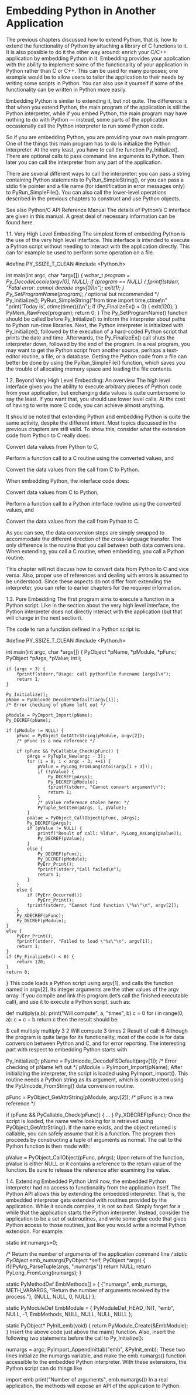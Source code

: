 # Embedding Python in Another Application
The previous chapters discussed how to extend Python, that is, how to extend the functionality of Python by attaching a library of C functions to it. It is also possible to do it the other way around: enrich your C/C++ application by embedding Python in it. Embedding provides your application with the ability to implement some of the functionality of your application in Python rather than C or C++. This can be used for many purposes; one example would be to allow users to tailor the application to their needs by writing some scripts in Python. You can also use it yourself if some of the functionality can be written in Python more easily.

Embedding Python is similar to extending it, but not quite. The difference is that when you extend Python, the main program of the application is still the Python interpreter, while if you embed Python, the main program may have nothing to do with Python — instead, some parts of the application occasionally call the Python interpreter to run some Python code.

So if you are embedding Python, you are providing your own main program. One of the things this main program has to do is initialize the Python interpreter. At the very least, you have to call the function Py_Initialize(). There are optional calls to pass command line arguments to Python. Then later you can call the interpreter from any part of the application.

There are several different ways to call the interpreter: you can pass a string containing Python statements to PyRun_SimpleString(), or you can pass a stdio file pointer and a file name (for identification in error messages only) to PyRun_SimpleFile(). You can also call the lower-level operations described in the previous chapters to construct and use Python objects.

See also
Python/C API Reference Manual
The details of Python’s C interface are given in this manual. A great deal of necessary information can be found here.

1.1. Very High Level Embedding
The simplest form of embedding Python is the use of the very high level interface. This interface is intended to execute a Python script without needing to interact with the application directly. This can for example be used to perform some operation on a file.

#define PY_SSIZE_T_CLEAN
#include <Python.h>

int
main(int argc, char *argv[])
{
    wchar_t *program = Py_DecodeLocale(argv[0], NULL);
    if (program == NULL) {
        fprintf(stderr, "Fatal error: cannot decode argv[0]\n");
        exit(1);
    }
    Py_SetProgramName(program);  /* optional but recommended */
    Py_Initialize();
    PyRun_SimpleString("from time import time,ctime\n"
                       "print('Today is', ctime(time()))\n");
    if (Py_FinalizeEx() < 0) {
        exit(120);
    }
    PyMem_RawFree(program);
    return 0;
}
The Py_SetProgramName() function should be called before Py_Initialize() to inform the interpreter about paths to Python run-time libraries. Next, the Python interpreter is initialized with Py_Initialize(), followed by the execution of a hard-coded Python script that prints the date and time. Afterwards, the Py_FinalizeEx() call shuts the interpreter down, followed by the end of the program. In a real program, you may want to get the Python script from another source, perhaps a text-editor routine, a file, or a database. Getting the Python code from a file can better be done by using the PyRun_SimpleFile() function, which saves you the trouble of allocating memory space and loading the file contents.

1.2. Beyond Very High Level Embedding: An overview
The high level interface gives you the ability to execute arbitrary pieces of Python code from your application, but exchanging data values is quite cumbersome to say the least. If you want that, you should use lower level calls. At the cost of having to write more C code, you can achieve almost anything.

It should be noted that extending Python and embedding Python is quite the same activity, despite the different intent. Most topics discussed in the previous chapters are still valid. To show this, consider what the extension code from Python to C really does:

Convert data values from Python to C,

Perform a function call to a C routine using the converted values, and

Convert the data values from the call from C to Python.

When embedding Python, the interface code does:

Convert data values from C to Python,

Perform a function call to a Python interface routine using the converted values, and

Convert the data values from the call from Python to C.

As you can see, the data conversion steps are simply swapped to accommodate the different direction of the cross-language transfer. The only difference is the routine that you call between both data conversions. When extending, you call a C routine, when embedding, you call a Python routine.

This chapter will not discuss how to convert data from Python to C and vice versa. Also, proper use of references and dealing with errors is assumed to be understood. Since these aspects do not differ from extending the interpreter, you can refer to earlier chapters for the required information.

1.3. Pure Embedding
The first program aims to execute a function in a Python script. Like in the section about the very high level interface, the Python interpreter does not directly interact with the application (but that will change in the next section).

The code to run a function defined in a Python script is:

#define PY_SSIZE_T_CLEAN
#include <Python.h>

int
main(int argc, char *argv[])
{
    PyObject *pName, *pModule, *pFunc;
    PyObject *pArgs, *pValue;
    int i;

    if (argc < 3) {
        fprintf(stderr,"Usage: call pythonfile funcname [args]\n");
        return 1;
    }

    Py_Initialize();
    pName = PyUnicode_DecodeFSDefault(argv[1]);
    /* Error checking of pName left out */

    pModule = PyImport_Import(pName);
    Py_DECREF(pName);

    if (pModule != NULL) {
        pFunc = PyObject_GetAttrString(pModule, argv[2]);
        /* pFunc is a new reference */

        if (pFunc && PyCallable_Check(pFunc)) {
            pArgs = PyTuple_New(argc - 3);
            for (i = 0; i < argc - 3; ++i) {
                pValue = PyLong_FromLong(atoi(argv[i + 3]));
                if (!pValue) {
                    Py_DECREF(pArgs);
                    Py_DECREF(pModule);
                    fprintf(stderr, "Cannot convert argument\n");
                    return 1;
                }
                /* pValue reference stolen here: */
                PyTuple_SetItem(pArgs, i, pValue);
            }
            pValue = PyObject_CallObject(pFunc, pArgs);
            Py_DECREF(pArgs);
            if (pValue != NULL) {
                printf("Result of call: %ld\n", PyLong_AsLong(pValue));
                Py_DECREF(pValue);
            }
            else {
                Py_DECREF(pFunc);
                Py_DECREF(pModule);
                PyErr_Print();
                fprintf(stderr,"Call failed\n");
                return 1;
            }
        }
        else {
            if (PyErr_Occurred())
                PyErr_Print();
            fprintf(stderr, "Cannot find function \"%s\"\n", argv[2]);
        }
        Py_XDECREF(pFunc);
        Py_DECREF(pModule);
    }
    else {
        PyErr_Print();
        fprintf(stderr, "Failed to load \"%s\"\n", argv[1]);
        return 1;
    }
    if (Py_FinalizeEx() < 0) {
        return 120;
    }
    return 0;
}
This code loads a Python script using argv[1], and calls the function named in argv[2]. Its integer arguments are the other values of the argv array. If you compile and link this program (let’s call the finished executable call), and use it to execute a Python script, such as:

def multiply(a,b):
    print("Will compute", a, "times", b)
    c = 0
    for i in range(0, a):
        c = c + b
    return c
then the result should be:

$ call multiply multiply 3 2
Will compute 3 times 2
Result of call: 6
Although the program is quite large for its functionality, most of the code is for data conversion between Python and C, and for error reporting. The interesting part with respect to embedding Python starts with

Py_Initialize();
pName = PyUnicode_DecodeFSDefault(argv[1]);
/* Error checking of pName left out */
pModule = PyImport_Import(pName);
After initializing the interpreter, the script is loaded using PyImport_Import(). This routine needs a Python string as its argument, which is constructed using the PyUnicode_FromString() data conversion routine.

pFunc = PyObject_GetAttrString(pModule, argv[2]);
/* pFunc is a new reference */

if (pFunc && PyCallable_Check(pFunc)) {
    ...
}
Py_XDECREF(pFunc);
Once the script is loaded, the name we’re looking for is retrieved using PyObject_GetAttrString(). If the name exists, and the object returned is callable, you can safely assume that it is a function. The program then proceeds by constructing a tuple of arguments as normal. The call to the Python function is then made with:

pValue = PyObject_CallObject(pFunc, pArgs);
Upon return of the function, pValue is either NULL or it contains a reference to the return value of the function. Be sure to release the reference after examining the value.

1.4. Extending Embedded Python
Until now, the embedded Python interpreter had no access to functionality from the application itself. The Python API allows this by extending the embedded interpreter. That is, the embedded interpreter gets extended with routines provided by the application. While it sounds complex, it is not so bad. Simply forget for a while that the application starts the Python interpreter. Instead, consider the application to be a set of subroutines, and write some glue code that gives Python access to those routines, just like you would write a normal Python extension. For example:

static int numargs=0;

/* Return the number of arguments of the application command line */
static PyObject*
emb_numargs(PyObject *self, PyObject *args)
{
    if(!PyArg_ParseTuple(args, ":numargs"))
        return NULL;
    return PyLong_FromLong(numargs);
}

static PyMethodDef EmbMethods[] = {
    {"numargs", emb_numargs, METH_VARARGS,
     "Return the number of arguments received by the process."},
    {NULL, NULL, 0, NULL}
};

static PyModuleDef EmbModule = {
    PyModuleDef_HEAD_INIT, "emb", NULL, -1, EmbMethods,
    NULL, NULL, NULL, NULL
};

static PyObject*
PyInit_emb(void)
{
    return PyModule_Create(&EmbModule);
}
Insert the above code just above the main() function. Also, insert the following two statements before the call to Py_Initialize():

numargs = argc;
PyImport_AppendInittab("emb", &PyInit_emb);
These two lines initialize the numargs variable, and make the emb.numargs() function accessible to the embedded Python interpreter. With these extensions, the Python script can do things like

import emb
print("Number of arguments", emb.numargs())
In a real application, the methods will expose an API of the application to Python.

